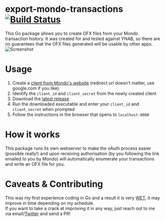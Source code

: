 # export-mondo-transactions [![Build Status](https://travis-ci.org/Sam-Martin/export-mondo-transactions.svg?branch=master)](https://travis-ci.org/Sam-Martin/export-mondo-transactions)
This Go package allows you to create OFX files from your Mondo transaction history. It was created for and tested against YNAB, so there are no guarantees that the OFX files generated will be usable by other apps.  
![Screenshot](https://cloud.githubusercontent.com/assets/803607/15273152/519c2698-1a88-11e6-9cf9-7e8314da1b3b.png)  

# Usage  

1. Create a [client from Mondo's website](https://developers.getmondo.co.uk/apps/home) (redirect url doesn't matter, use google.com if you like).
2. Identify the `client_id` and `client_secret` from the newly created client
3. Download the [latest release](https://github.com/Sam-Martin/export-mondo-transactions/releases/latest)
4. Run the downloaded executable and enter your `client_id` and `client_secret` when prompted
5. Follow the instructions in the browser that opens to `localhost:8080`

# How it works
This package runs its own webserver to make the oAuth process easier (possible really!) and upon receiving authorisation (by you following the link emailed to you by Mondo) will automatically enumerate your transactions and write an OFX file for you.

# Caveats & Contributing
This was my first experience coding in Go and a result it is very [WET](https://en.wikipedia.org/wiki/Don%27t_repeat_yourself), it may improve in time depending on my schedule.  
If you want to take a crack at improving it in any way, just reach out to me via email/[Twitter](https://twitter.com/samjackmartin) and send a PR!
